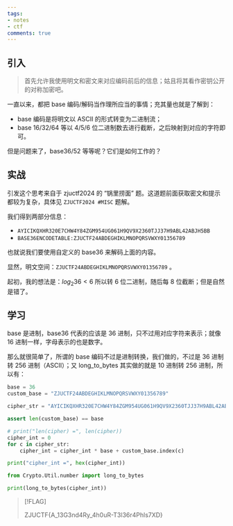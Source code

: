 ```yaml
---
tags:
- notes
- ctf
comments: true
---
```


## 引入

> 首先允许我使用明文和密文来对应编码前后的信息；姑且将其看作密钥公开的对称加密吧。

一直以来，都把 base 编码/解码当作理所应当的事情；充其量也就是了解到：

- base 编码是将明文以 ASCII 的形式转变为二进制流；
- base 16/32/64 等以 4/5/6 位二进制数去进行截断，之后映射到对应的字符即可。

但是问题来了，base36/52 等等呢？它们是如何工作的？

## 实战

引发这个思考来自于 zjuctf2024 的 “锅里捞面” 题。这道题前面获取密文和提示都较为复杂，具体见 `ZJUCTF2024 #MISC` 题解。

我们得到两部分信息：

- `AYICIKQXHR320E7CHW4Y84ZGM954UG061H9QV9X2360TJJ37H9ABL42ABJH5BB`
- `BASE36ENCODETABLE:ZJUCTF24ABDEGHIKLMNOPQRSVWXY01356789`

也就说我们要使用自定义的 base36 来解码上面的内容。

显然，明文空间：`ZJUCTF24ABDEGHIKLMNOPQRSVWXY01356789` 。

起初，我的想法是：$log_2 36 < 6$ 所以转 6 位二进制，随后每 8 位截断；但是自然是错了。

## 学习

base 是进制，base36 代表的应该是 36 进制，只不过用对应字符来表示；就像 16 进制一样，字母表示的也是数字。

那么就很简单了，所谓的 base 编码不过是进制转换，我们做的，不过是 36 进制转 256 进制（ASCII）；又 long_to_bytes 其实做的就是 10 进制转 256 进制，所以有：

```python title="self_base.py"
base = 36
custom_base = "ZJUCTF24ABDEGHIKLMNOPQRSVWXY01356789"

cipher_str = "AYICIKQXHR320E7CHW4Y84ZGM954UG061H9QV9X2360TJJ37H9ABL42ABJH5BB"

assert len(custom_base) == base

# print("len(cipher) =", len(cipher))
cipher_int = 0
for c in cipher_str:
    cipher_int = cipher_int * base + custom_base.index(c)

print("cipher_int =", hex(cipher_int))

from Crypto.Util.number import long_to_bytes

print(long_to_bytes(cipher_int))
```

> [!FLAG]
>
> ZJUCTF{A_13G3nd4Ry_4h0uR-T3l36r4Phls7XD}